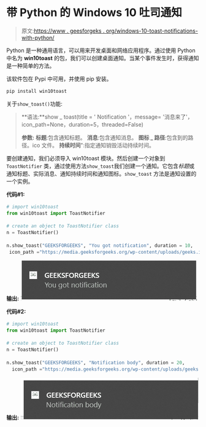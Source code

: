 # 带 Python 的 Windows 10 吐司通知

> 原文:[https://www . geesforgeks . org/windows-10-toast-notifications-with-python/](https://www.geeksforgeeks.org/windows-10-toast-notifications-with-python/)

Python 是一种通用语言，可以用来开发桌面和网络应用程序。通过使用 Python 中名为 **win10toast** 的包，我们可以创建桌面通知。当某个事件发生时，获得通知是一种简单的方法。

该软件包在 Pypi 中可用，并使用 pip 安装。

```py
pip install win10toast
```

关于`show_toast()`功能:

> **语法:**show _ toast(title = ' Notification '，message= '消息来了'，icon_path=None，duration=5，threaded=False)
> 
> **参数:**
> **标题**:包含通知标题。
> **消息**:包含通知消息。
> **图标 _ 路径**:包含到的路径。ico 文件。
> **持续时间**":指定通知销毁活动持续时间。

要创建通知，我们必须导入 win10toast 模块。然后创建一个对象到`ToastNotifier` 类，通过使用方法`show_toast`我们创建一个通知。它包含*标题*或通知标题、实际消息、通知持续时间和通知图标。`show_toast` 方法是通知设置的一个实例。

**代码#1:**

```py
# import win10toast 
from win10toast import ToastNotifier

# create an object to ToastNotifier class
n = ToastNotifier()

n.show_toast("GEEKSFORGEEKS", "You got notification", duration = 10,
 icon_path ="https://media.geeksforgeeks.org/wp-content/uploads/geeks.ico")
```

**输出:**
![null](img/c6bc7baac37b3406163791ff2a60b391.png)

**代码#2:**

```py
# import win10toast 
from win10toast import ToastNotifier

# create an object to ToastNotifier class
n = ToastNotifier()

n.show_toast("GEEKSFORGEEKS", "Notification body", duration = 20,
  icon_path ="https://media.geeksforgeeks.org/wp-content/uploads/geeks.ico")
```

**输出:**
![null](img/81b328f97096b6c0fc029c5404876657.png)